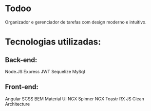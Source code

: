 # Todoo

Organizador e gerenciador de tarefas com design moderno e intuitivo.

# Tecnologias utilizadas:

## Back-end:

Node.JS
Express
JWT
Sequelize
MySql

## Front-end:

Angular
SCSS BEM
Material UI
NGX Spinner
NGX Toastr
RX JS
Clean Architecture

